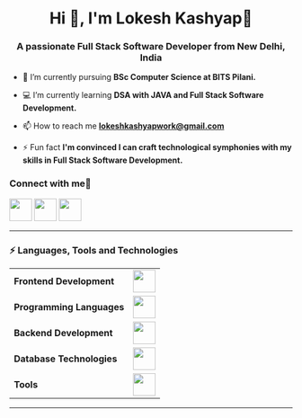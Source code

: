 <!--If you like this, please star this GitHub repo to show your support.-->
<h1 align="center">Hi 👋, I'm Lokesh Kashyap🙂</h1>
<h3 align="center">A passionate Full Stack Software Developer from New Delhi, India</h3>
 
- 📝 I’m currently pursuing **BSc Computer Science at BITS Pilani.**

- 💻 I’m currently learning **DSA with JAVA and Full Stack Software Development.**
  
- 📫 How to reach me **lokeshkashyapwork@gmail.com**

- ⚡ Fun fact **I'm convinced I can craft technological symphonies with my skills in Full Stack Software Development.**


<h3 align="left">Connect with me🚀</h3>

<a href = "https://linkedin.com/in/lokeshkashyap22"><img src = "https://skillicons.dev/icons?i=linkedin&theme=dark" height = 40 ></a>
<a href = "https://twitter.com/lokeshkashyap22"><img src = "https://skillicons.dev/icons?i=twitter&theme=dark" height = 40></a>
<a href="mailto:lokeshkashyapwork@gmail.com"><img src = "https://skillicons.dev/icons?i=gmail&theme=dark" height = 40 ></a>



<hr>
<h3>⚡ Languages, Tools and Technologies</h3></summary>
<table>
<tr>
	<td><strong>Frontend Development</strong></td>
	<td><img height=40 src = "https://skillicons.dev/icons?i=html,css,react,tailwind,vite,nextjs" ></td>
</tr>
<tr>
	<td><strong>Programming Languages</strong></td>
	<td><img height=40 src = "https://skillicons.dev/icons?i=java,cpp,js,ts&theme=dark"></td>
</tr>

<tr>
	<td><strong>Backend Development</strong></td>
	<td><img height=40 src = "https://skillicons.dev/icons?i=nodejs,express,graphql,postman,docker,kubernetes &theme=dark"></td>
</tr>
<tr>
	<td><strong>Database Technologies</strong></td>
	<td><img height=40 src = "https://skillicons.dev/icons?i=mysql,postgresql,mongodb&theme=dark"></td>
</tr>

<tr>
	<td><strong>Tools</strong></td>
	<td><img height=40 src = "https://skillicons.dev/icons?i=git,github,vscode,bash&theme=dark"></td>
</tr>
</table>
<hr>




<!--
**lokeshkashyap22/Lokeshkashyap22** is a ✨ _special_ ✨ repository because its `README.md` (this file) appears on your GitHub profile.


-->
